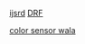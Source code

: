 <!-- https://www.ijettjournal.org/Volume-69/Issue-7/IJETT-V69I7P207.pdf
https://youtu.be/JlgkJ3bMEmI # tells how to do deap learning for rotten fruit with python <br> -->
[ijsrd](https://www.ijsrd.com/articles/IJSRDV7I20377.pdf)
[DRF](https://iqraanwar.medium.com/how-to-detect-rotten-fruits-using-image-processing-python-be2d39abc709)

[color sensor wala](https://pp.bme.hu/eecs/article/download/13058/8229/49192)
